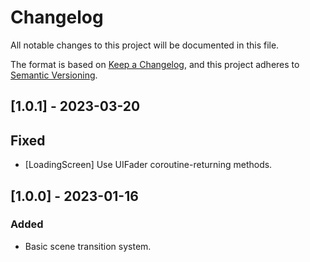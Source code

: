 # Changelog

All notable changes to this project will be documented in this file.

The format is based on [Keep a Changelog](https://keepachangelog.com/en/1.0.0/),
and this project adheres to [Semantic Versioning](https://semver.org/spec/v2.0.0.html).

## [1.0.1] - 2023-03-20

## Fixed

- [LoadingScreen] Use UIFader coroutine-returning methods.

## [1.0.0] - 2023-01-16

### Added

- Basic scene transition system.
